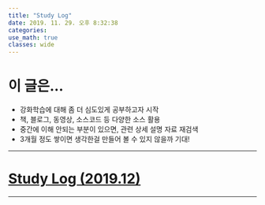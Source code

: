 ```yaml
---
title: "Study Log"
date: 2019. 11. 29. 오후 8:32:38
categories:
use_math: true
classes: wide
---
```


# 이 글은...
* 강화학습에 대해 좀 더 심도있게 공부하고자 시작
* 책, 블로그, 동영상, 소스코드 등 다양한 소스 활용
* 중간에 이해 안되는 부분이 있으면, 관련 상세 설명 자료 재검색
* 3개월 정도 쌓이면 생각한걸 만들어 볼 수 있지 않을까 기대!

---

# [Study Log (2019.12)](https://missflash.github.io/study-log-201912/)

---
